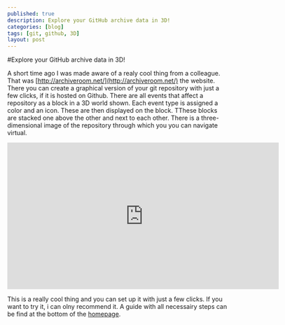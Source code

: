```yaml
---
published: true
description: Explore your GitHub archive data in 3D!
categories: [blog]
tags: [git, github, 3D]
layout: post
---
```

#Explore your GitHub archive data in 3D!

A short time ago I was made aware of a realy cool thing from a colleague. That was [http://archiveroom.net/](http://archiveroom.net/) the website. 
There you can create a graphical version of your git repository with just a few clicks, if it is hosted on Github.
There are all events that affect a repository as a block in a 3D world shown. Each event type is assigned a color and an icon. These are then displayed on the block. 
TThese blocks are stacked one above the other and next to each other. There is a three-dimensional image of the repository through which you you can navigate virtual.

<iframe width="620" height="335" src="http://www.youtube.com/embed/G6CzzCu6wXs?&amp;output=embed&amp;rel=0&amp;theme=light&amp;showinfo=0" frameborder="0" allowfullscreen=""></iframe>

This is a really cool thing and you can set up it with just a few clicks. If you want to try it, i can olny recommend it. 
A guide with all necessairy steps can be find at the bottom of the [homepage](http://archiveroom.net/).